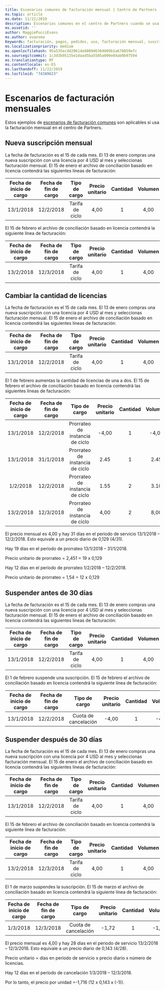 ```yaml
---
title: Escenarios comunes de facturación mensual | Centro de Partners
ms.topic: article
ms.date: 11/21/2019
description: Escenarios comunes en el centro de Partners cuando se usa la facturación mensual (como agregar nuevas suscripciones, cambiar la cantidad de licencias y suspender suscripciones).
ms.assetid: ''
author: MaggiePucciEvans
ms.author: evansma
Keywords: facturación, pagos, pedidos, uso, facturación mensual, suscripciones, archivo de conciliación
ms.localizationpriority: medium
ms.openlocfilehash: 95a535ecdd20614e8809d6304609b1a678859efc
ms.sourcegitcommit: 1c3d3b95135e1daad5ba5585a090e84ab0b97594
ms.translationtype: MT
ms.contentlocale: es-ES
ms.lasthandoff: 11/22/2019
ms.locfileid: "74389623"
---
```

# <a name="monthly-billing-scenarios"></a>Escenarios de facturación mensuales

Estos ejemplos de [escenarios de facturación comunes](common-billing-scenarios.md) son aplicables si usa la facturación mensual en el centro de Partners.

## <a name="new-monthly-subscription"></a>Nueva suscripción mensual

La fecha de facturación es el 15 de cada mes. El 13 de enero compras una nueva suscripción con una licencia por 4 USD al mes y seleccionas facturación mensual. El 15 de enero el archivo de conciliación basado en licencia contendrá las siguientes líneas de facturación:

|Fecha de inicio de cargo |Fecha de fin de cargo |Tipo de cargo |Precio unitario |Cantidad |Volumen |
|       :---:      |    :---:       | :---:      |:---:      |:---:    |:---:  |
|13/1/2018         |12/2/2018    |Tarifa de ciclo   |4,00       |1        |4,00 |

El 15 de febrero el archivo de conciliación basado en licencia contendrá la siguiente línea de facturación:

|Fecha de inicio de cargo |Fecha de fin de cargo |Tipo de cargo |Precio unitario |Cantidad |Volumen |
|       :---:      |    :---:       | :---:      |:---:      |:---:    |:---:  |
|13/2/2018         |12/3/2018    |Tarifa de ciclo   |4,00       |1        |4,00 |

## <a name="change-license-quantity"></a>Cambiar la cantidad de licencias

La fecha de facturación es el 15 de cada mes. El 13 de enero compras una nueva suscripción con una licencia por 4 USD al mes y seleccionas facturación mensual. El 15 de enero el archivo de conciliación basado en licencia contendrá las siguientes líneas de facturación:

|Fecha de inicio de cargo |Fecha de fin de cargo |Tipo de cargo |Precio unitario |Cantidad |Volumen |
|       :---:      |    :---:       | :---:      |:---:      |:---:    |:---:  |
|13/1/2018         |12/2/2018    |Tarifa de ciclo   |4,00       |1        |4,00    |

El 1 de febrero aumentas la cantidad de licencias de una a dos. El 15 de febrero el archivo de conciliación basado en licencia contendrá las siguientes líneas de facturación:

|Fecha de inicio de cargo |Fecha de fin de cargo |Tipo de cargo |Precio unitario |Cantidad |Volumen |
|       :---:      |    :---:       | :---:      |:---:      |:---:    |:---:  |
| 13/1/2018        |12/2/2018    |Prorrateo de instancia de ciclo   |-4,00       |1        |-4,00   |
|13/1/2018         |31/1/2018    | Prorrateo de instancia de ciclo   |2.45       |1        |2.45    |
|1/2/2018         |12/2/2018    | Prorrateo de instancia de ciclo   |1.55       |2        |3.10    |
|13/2/2018         |12/3/2018    | Prorrateo de instancia de ciclo   |4,00       |2        |8,00    |

El precio mensual es 4,00 y hay 31 días en el periodo de servicio 13/1/2018 – 12/2/2018. Esto equivale a un precio diario de 0,129 (4/31).

Hay 19 días en el período de prorrateo 13/1/2018 – 31/1/2018.

Precio unitario de prorrateo = 2,451 = 19 x 0,129

Hay 12 días en el período de prorrateo 1/2/2018 – 12/2/2018.

Precio unitario de prorrateo = 1,54 = 12 x 0,129

## <a name="suspend-before-30-days"></a>Suspender antes de 30 días

La fecha de facturación es el 15 de cada mes. El 13 de enero compras una nueva suscripción con una licencia por 4 USD al mes y seleccionas facturación mensual. El 15 de enero el archivo de conciliación basado en licencia contendrá las siguientes líneas de facturación:

|Fecha de inicio de cargo |Fecha de fin de cargo |Tipo de cargo |Precio unitario |Cantidad |Volumen |
|       :---:      |    :---:       | :---:      |:---:      |:---:    |:---:  |
|13/1/2018         |12/2/2018    |Tarifa de ciclo   |4,00       |1        |4,00    |

El 1 de febrero suspende una suscripción. El 15 de febrero el archivo de conciliación basado en licencia contendrá la siguiente línea de facturación:

|Fecha de inicio de cargo |Fecha de fin de cargo |Tipo de cargo |Precio unitario |Cantidad |Volumen |
|       :---:      |    :---:       | :---:      |:---:      |:---:    |:---:  |
13/1/2018|12/2/2018|Cuota de cancelación|-4,00|1|-4,00

## <a name="suspend-after-30-days"></a>Suspender después de 30 días

La fecha de facturación es el 15 de cada mes. El 13 de enero compras una nueva suscripción con una licencia por 4 USD al mes y seleccionas facturación mensual. El 15 de enero el archivo de conciliación basado en licencia contendrá las siguientes líneas de facturación:

|Fecha de inicio de cargo |Fecha de fin de cargo |Tipo de cargo |Precio unitario |Cantidad |Volumen |
|       :---:      |    :---:       | :---:      |:---:      |:---:    |:---:  |
13/1/2018|12/2/2018|Tarifa de ciclo|4,00|1|4,00

El 15 de febrero el archivo de conciliación basado en licencia contendrá la siguiente línea de facturación:

|Fecha de inicio de cargo |Fecha de fin de cargo |Tipo de cargo |Precio unitario |Cantidad |Volumen |
|       :---:      |    :---:       | :---:      |:---:      |:---:    |:---:  |
13/2/2018|12/3/2018|Tarifa de ciclo|4,00|1|4,00

El 1 de marzo suspendes la suscripción. El 15 de marzo el archivo de conciliación basado en licencia contendrá la siguiente línea de facturación:

|Fecha de inicio de cargo |Fecha de fin de cargo |Tipo de cargo |Precio unitario |Cantidad |Volumen |
|       :---:      |    :---:       | :---:      |:---:      |:---:    |:---:  |
1/3/2018|12/3/2018|Cuota de cancelación|-1,72|1|-1,72

El precio mensual es 4,00 y hay 28 días en el periodo de servicio 13/2/2018 – 12/3/2018. Esto equivale a un precio diario de 0,143 (4/28).

Precio unitario = días en período de servicio x precio diario x número de licencias.

Hay 12 días en el período de cancelación 1/3/2018 – 12/3/2018.

Por lo tanto, el precio por unidad =-1,716 (12 x 0,143 x (-1)).
